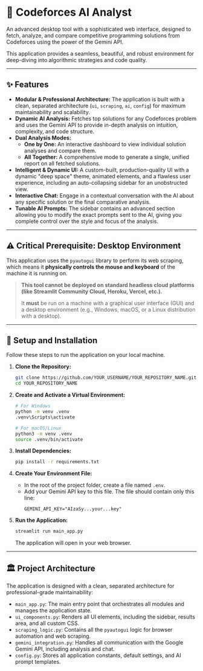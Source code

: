 # 🌌 Codeforces AI Analyst

An advanced desktop tool with a sophisticated web interface, designed to fetch, analyze, and compare competitive programming solutions from Codeforces using the power of the Gemini API.

This application provides a seamless, beautiful, and robust environment for deep-diving into algorithmic strategies and code quality.

---

## ✨ Features

*   **Modular & Professional Architecture:** The application is built with a clean, separated architecture (`ui`, `scraping`, `ai`, `config`) for maximum maintainability and scalability.
*   **Dynamic AI Analysis:** Fetches top solutions for any Codeforces problem and uses the Gemini API to provide in-depth analysis on intuition, complexity, and code structure.
*   **Dual Analysis Modes:**
    *   **One by One:** An interactive dashboard to view individual solution analyses and compare them.
    *   **All Together:** A comprehensive mode to generate a single, unified report on all fetched solutions.
*   **Intelligent & Dynamic UI:** A custom-built, production-quality UI with a dynamic "deep space" theme, animated elements, and a flawless user experience, including an auto-collapsing sidebar for an unobstructed view.
*   **Interactive Chat:** Engage in a contextual conversation with the AI about any specific solution or the final comparative analysis.
*   **Tunable AI Prompts:** The sidebar contains an advanced section allowing you to modify the exact prompts sent to the AI, giving you complete control over the style and focus of the analysis.

---

## ⚠️ Critical Prerequisite: Desktop Environment

This application uses the `pyautogui` library to perform its web scraping, which means it **physically controls the mouse and keyboard** of the machine it is running on.

> **This tool cannot be deployed on standard headless cloud platforms (like Streamlit Community Cloud, Heroku, Vercel, etc.).**
>
> It **must** be run on a machine with a graphical user interface (GUI) and a desktop environment (e.g., Windows, macOS, or a Linux distribution with a desktop).

---

## 🚀 Setup and Installation

Follow these steps to run the application on your local machine.

1.  **Clone the Repository:**
    ```bash
    git clone https://github.com/YOUR_USERNAME/YOUR_REPOSITORY_NAME.git
    cd YOUR_REPOSITORY_NAME
    ```

2.  **Create and Activate a Virtual Environment:**
    ```bash
    # For Windows
    python -m venv .venv
    .venv\Scripts\activate

    # For macOS/Linux
    python3 -m venv .venv
    source .venv/bin/activate
    ```

3.  **Install Dependencies:**
    ```bash
    pip install -r requirements.txt
    ```

4.  **Create Your Environment File:**
    *   In the root of the project folder, create a file named `.env`.
    *   Add your Gemini API key to this file. The file should contain only this line:
        ```
        GEMINI_API_KEY="AIzaSy...your...key"
        ```

5.  **Run the Application:**
    ```bash
    streamlit run main_app.py
    ```
    The application will open in your web browser.

---

## 🏛️ Project Architecture

The application is designed with a clean, separated architecture for professional-grade maintainability:

*   `main_app.py`: The main entry point that orchestrates all modules and manages the application state.
*   `ui_components.py`: Renders all UI elements, including the sidebar, results area, and all custom CSS.
*   `scraping_logic.py`: Contains all the `pyautogui` logic for browser automation and web scraping.
*   `gemini_integration.py`: Handles all communication with the Google Gemini API, including analysis and chat.
*   `config.py`: Stores all application constants, default settings, and AI prompt templates.